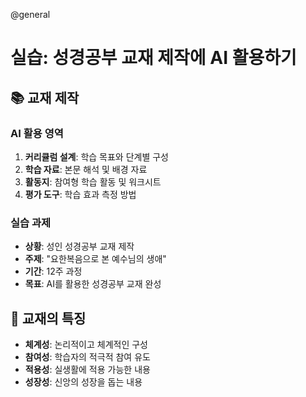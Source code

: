 @general

# 실습: 성경공부 교재 제작에 AI 활용하기

## 📚 교재 제작

### AI 활용 영역

1. **커리큘럼 설계**: 학습 목표와 단계별 구성
2. **학습 자료**: 본문 해석 및 배경 자료
3. **활동지**: 참여형 학습 활동 및 워크시트
4. **평가 도구**: 학습 효과 측정 방법

### 실습 과제

- **상황**: 성인 성경공부 교재 제작
- **주제**: "요한복음으로 본 예수님의 생애"
- **기간**: 12주 과정
- **목표**: AI를 활용한 성경공부 교재 완성

## 📖 교재의 특징

- **체계성**: 논리적이고 체계적인 구성
- **참여성**: 학습자의 적극적 참여 유도
- **적용성**: 실생활에 적용 가능한 내용
- **성장성**: 신앙의 성장을 돕는 내용
